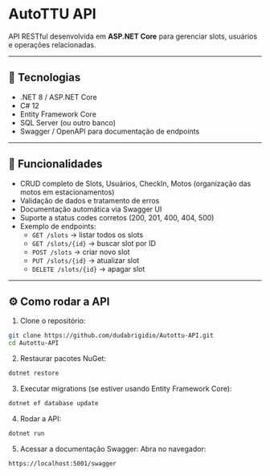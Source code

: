 ﻿# AutoTTU API

API RESTful desenvolvida em **ASP.NET Core** para gerenciar slots, usuários e operações relacionadas.

---

## 📌 Tecnologias

- .NET 8 / ASP.NET Core
- C# 12
- Entity Framework Core
- SQL Server (ou outro banco)
- Swagger / OpenAPI para documentação de endpoints

---

## 🚀 Funcionalidades

- CRUD completo de Slots, Usuários, CheckIn, Motos (organização das motos em estacionamentos)
- Validação de dados e tratamento de erros
- Documentação automática via Swagger UI
- Suporte a status codes corretos (200, 201, 400, 404, 500)
- Exemplo de endpoints:
  - `GET /slots` → listar todos os slots
  - `GET /slots/{id}` → buscar slot por ID
  - `POST /slots` → criar novo slot
  - `PUT /slots/{id}` → atualizar slot
  - `DELETE /slots/{id}` → apagar slot

---

## ⚙️ Como rodar a API

1. Clone o repositório:
```bash
git clone https://github.com/dudabrigidio/Autottu-API.git
cd Autottu-API
```
2. Restaurar pacotes NuGet:
```bash
dotnet restore
```
3. Executar migrations (se estiver usando Entity Framework Core):
```bash
dotnet ef database update
```
4. Rodar a API:
```bash
dotnet run
```
5. Acessar a documentação Swagger:
Abra no navegador:
```bash
https://localhost:5001/swagger

```
